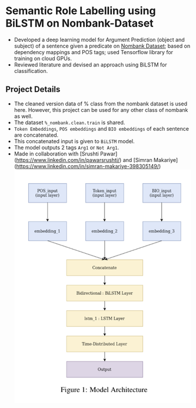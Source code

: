 # Semantic Role Labelling using BiLSTM on Nombank-Dataset
- Developed a deep learning model for Argument Prediction (object and subject) of a sentence given a predicate on [Nombank Dataset](https://nlp.cs.nyu.edu/meyers/NomBank.html); based on dependency mappings and POS tags; used Tensorflow library for training on cloud GPUs.
- Reviewed literature and devised an approach using BiLSTM for classification.

## Project Details
- The cleaned version data of % class from the nombank dataset is used here. However, this project can be used for any other class of nombank as well.
- The dataset `%_nombank.clean.train` is shared.
- `Token Embeddings`, `POS embeddings` and `BIO embeddings` of each sentence are concatenated.
- This concatenated input is given to `BiLSTM` model.
- The model outputs 2 tags `Arg1` or `Not Arg1`.
- Made in collaboration with [Srushti Pawar] (https://www.linkedin.com/in/pawarsrushti/) and [Simran Makariye] (https://www.linkedin.com/in/simran-makariye-398305149/)
![Model Architecture](model_architecture.png)

